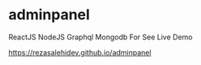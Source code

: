 # adminpanel
ReactJS NodeJS Graphql Mongodb
For See Live Demo 


https://rezasalehidev.github.io/adminpanel
